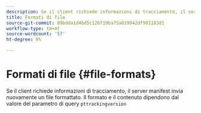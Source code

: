 ```yaml
---
description: Se il client richiede informazioni di tracciamento, il server manifest invia nuovamente un file formattato. Il formato e il contenuto dipendono dal valore del parametro di query pttrackingversion
title: Formati di file
source-git-commit: 89bdda1d4bd5c126f19ba75a819942df901183d1
workflow-type: tm+mt
source-wordcount: '57'
ht-degree: 0%

---
```



# Formati di file {#file-formats}

Se il client richiede informazioni di tracciamento, il server manifest invia nuovamente un file formattato. Il formato e il contenuto dipendono dal valore del parametro di query `pttrackingversion`